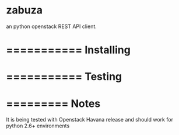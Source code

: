 zabuza
======

an python openstack REST API client. 

===========
Installing
===========

===========
Testing
===========

=========
Notes
=========
It is being tested with Openstack Havana release and should work for python
2.6+ environments

